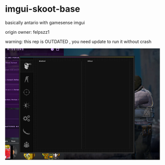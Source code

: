 # imgui-skoot-base
basically antario with gamesense imgui

origin owner: felpszz1

warning: this rep is OUTDATED , you need update to run it without crash

![screenshot](https://github.com/extremeblackliu/ImGui-Skoot-Base/blob/main/qlejaf.png)
